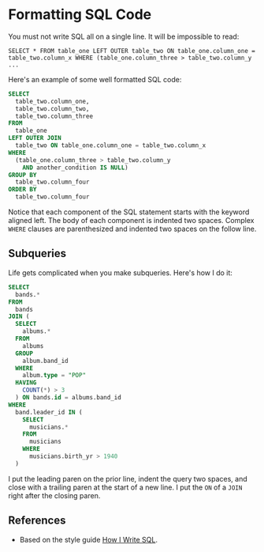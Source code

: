 # Formatting SQL Code

You must not write SQL all on a single line. It will be impossible to
read:

    SELECT * FROM table_one LEFT OUTER table_two ON table_one.column_one = table_two.column_x WHERE (table_one.column_three > table_two.column_y ...

Here's an example of some well formatted SQL code:

```sql
SELECT
  table_two.column_one,
  table_two.column_two,
  table_two.column_three
FROM
  table_one
LEFT OUTER JOIN
  table_two ON table_one.column_one = table_two.column_x
WHERE
  (table_one.column_three > table_two.column_y
    AND another_condition IS NULL)
GROUP BY
  table_two.column_four
ORDER BY
  table_two.column_four
```

Notice that each component of the SQL statement starts with the
keyword aligned left. The body of each component is indented two
spaces. Complex `WHERE` clauses are parenthesized and indented two
spaces on the follow line.

## Subqueries

Life gets complicated when you make subqueries. Here's how I do it:

```sql
SELECT
  bands.*
FROM
  bands
JOIN (
  SELECT
    albums.*
  FROM
    albums
  GROUP
    album.band_id
  WHERE
    album.type = "POP"
  HAVING
    COUNT(*) > 3
  ) ON bands.id = albums.band_id
WHERE
  band.leader_id IN (
    SELECT
      musicians.*
    FROM
      musicians
    WHERE
      musicians.birth_yr > 1940
  )
```

I put the leading paren on the prior line, indent the query two
spaces, and close with a trailing paren at the start of a new line. I
put the `ON` of a `JOIN` right after the closing paren.

## References

* Based on the style guide [How I Write SQL][how-i-write-sql].

[how-i-write-sql]: http://www.craigkerstiens.com/2012/11/17/how-i-write-sql
